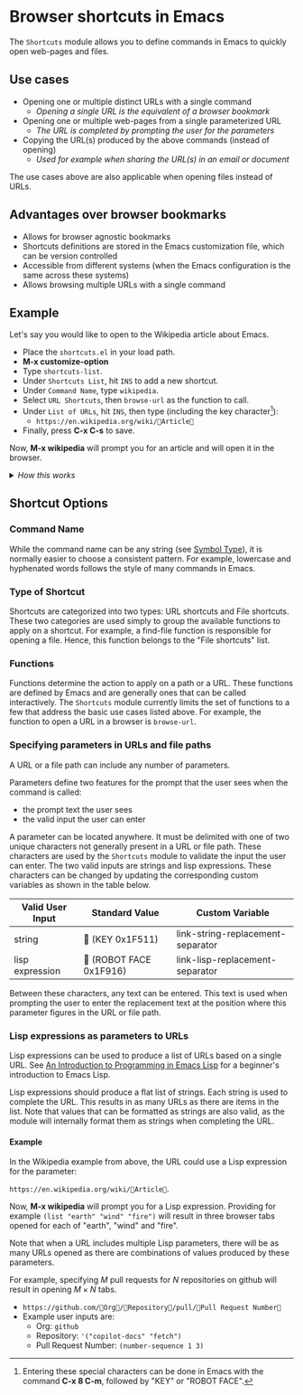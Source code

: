 #  Browser shortcuts in Emacs

The `Shortcuts` module allows you to define commands in Emacs to quickly open web-pages and files.

## Use cases

  * Opening one or multiple distinct URLs with a single command
    * _Opening a single URL is the equivalent of a browser bookmark_
  * Opening one or multiple web-pages from a single parameterized URL
    * _The URL is completed by prompting the user for the parameters_
  * Copying the URL(s) produced by the above commands (instead of opening)
    * _Used for example when sharing the URL(s) in an email or document_

The use cases above are also applicable when opening files instead of URLs.

## Advantages over browser bookmarks

  * Allows for browser agnostic bookmarks
  * Shortcuts definitions are stored in the Emacs customization file, which can be version controlled
  * Accessible from different systems (when the Emacs configuration is the same across these systems)
  * Allows browsing multiple URLs with a single command

## Example

Let's say you would like to open to the Wikipedia article about Emacs.

* Place the `shortcuts.el` in your load path.
* **M-x customize-option**
* Type `shortcuts-list`.
* Under `Shortcuts List`, hit `INS` to add a new shortcut.
* Under `Command Name`, type `wikipedia`.
* Select `URL Shortcuts`, then `browse-url` as the function to call.
* Under `List of URLs`, hit `INS`, then type (including the key character[^1]):
  * `https://en.wikipedia.org/wiki/🔑Article🔑`
* Finally, press **C-x C-s** to save.

Now, **M-x wikipedia** will prompt you for an article and will open it in the browser.


<details>
 <summary> <i>How this works</i> </summary>

When the customize option is saved, the `Shortcuts` module sets the command name `wikipedia` as an [_interactive command_](https://www.gnu.org/software/emacs/manual/html_node/elisp/Defining-Commands.html) that can be called by the user with `M-x`.

Specifically, it defines an interactive command that:

* optionally accepts user input, if the URL contains parameter prompts to complete a URL
* calls the chosen function with this URL.

</details>

[^1]: Entering these special characters can be done in Emacs with the command **C-x 8 C-m**, followed by "KEY" or "ROBOT FACE".


## Shortcut Options

### Command Name

While the command name can be any string (see [Symbol Type](https://www.gnu.org/software/emacs/manual/html_node/elisp/Symbol-Type.html)), it is normally easier to choose a consistent pattern. For example, lowercase and hyphenated words follows the style of many commands in Emacs.

### Type of Shortcut

Shortcuts are categorized into two types: URL shortcuts and File shortcuts. These two categories are used simply to group the available functions to apply on a shortcut. For example, a find-file function is responsible for opening a file. Hence, this function belongs to the "File shortcuts" list.

### Functions

Functions determine the action to apply on a path or a URL. These functions are defined by Emacs and are generally ones that can be called interactively. The `Shortcuts` module currently limits the set of functions to a few that address the basic use cases listed above. For example, the function to open a URL in a browser is `browse-url`.

### Specifying parameters in URLs and file paths

A URL or a file path can include any number of parameters.

Parameters define two features for the prompt that the user sees when the command is called:
  * the prompt text the user sees
  * the valid input the user can enter

A parameter can be located anywhere. It must be delimited with one of two unique characters not generally present in a URL or file path. These characters are used by the `Shortcuts` module to validate the input the user can enter. The two valid inputs are strings and lisp expressions. These characters can be changed by updating the corresponding custom variables as shown in the table below.

| Valid User Input | Standard Value          | Custom Variable                   |
|------------------|-------------------------|-----------------------------------|
| string           | 🔑 (KEY 0x1F511)        | link-string-replacement-separator |
| lisp expression | 🤖 (ROBOT FACE 0x1F916) | link-lisp-replacement-separator   |

Between these characters, any text can be entered. This text is used when prompting the user to enter the replacement text at the position where this parameter figures in the URL or file path.

### Lisp expressions as parameters to URLs

Lisp expressions can be used to produce a list of URLs based on a single URL. See [An Introduction to Programming in Emacs Lisp](https://www.gnu.org/software/emacs/manual/html_node/eintr/index.html) for a beginner's introduction to Emacs Lisp.

Lisp expressions should produce a flat list of strings. Each string is used to complete the URL. This results in as many URLs as there are items in the list. Note that values that can be formatted as strings are also valid, as the module will internally format them as strings when completing the URL.

#### Example

In the Wikipedia example from above, the URL could use a Lisp expression for the parameter: 

```https://en.wikipedia.org/wiki/🤖Article🤖```.

Now, **M-x wikipedia** will prompt you for a Lisp expression. Providing for example `(list "earth" "wind" "fire")` will result in three browser tabs opened for each of "earth", "wind" and "fire".

Note that when a URL includes multiple Lisp parameters, there will be as many URLs opened as there are combinations of values produced by these parameters.

For example, specifying $M$ pull requests for $N$ repositories on github will result in opening $M \times N$ tabs.
  * `https://github.com/🔑Org🔑/🤖Repository🤖/pull/🤖Pull Request Number🤖`
  * Example user inputs are:
    * Org: `github`
    * Repository: `'("copilot-docs" "fetch")`
    * Pull Request Number: `(number-sequence 1 3)`
